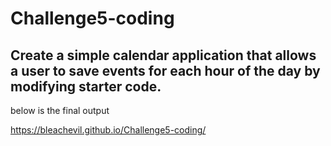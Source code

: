 # Challenge5-coding
## Create a simple calendar application that allows a user to save events for each hour of the day by modifying starter code.
below is the final output

https://bleachevil.github.io/Challenge5-coding/
